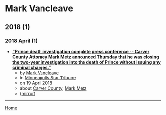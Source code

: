 # Mark Vancleave

## 2018 (1)

### 2018 April (1)

 - [**"Prince death investigation complete press conference -- Carver County Attorney Mark Metz announced Thursday that he was closing the two-year investigation into the death of Prince without issuing any criminal charges."**](http://video.startribune.com/prince-death-investigation-complete-press-conference/480279253/)
    - by [Mark Vancleave](../../authors/mark-vancleave/index.md)
    - in [Minneapolis Star Tribune](https://www.startribune.com/)
    - on 19 April 2018
    - about [Carver County](../../topics/carver-county/index.md), [Mark Metz](../../topics/mark-metz/index.md)
    - ([mirror](https://web.archive.org/web/*/http://video.startribune.com/prince-death-investigation-complete-press-conference/480279253/))

----

[Home](../index.md)

